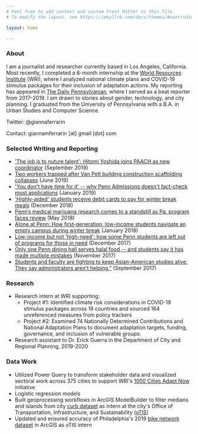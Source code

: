 ```yaml
---
# Feel free to add content and custom Front Matter to this file.
# To modify the layout, see https://jekyllrb.com/docs/themes/#overriding-theme-defaults

layout: home

---
```

### <a id="About/"></a> About
I am a journalist and researcher currently based in Los Angeles, California. Most recently, I completed a 6-month internship at the [World Resources Institute](https://www.wri.org/) (WRI), where I analyzed national climate plans and COVID-19 stimulus packages for their inclusion of adaptation actions. My reporting has appeared in [The Daily Pennsylvanian](https://www.thedp.com/staff/gianna-ferrarin), where I served as a beat reporter from 2017-2019. I am drawn to stories about gender, technology, and city planning. I graduated from the University of Pennsylvania with a B.A. in Urban Studies and Computer Science. 

Twitter: @giannaferrarin

Contact: giannamferrarin [at] gmail [dot] com

### <a id="Writing/"></a>Selected Writing and Reporting
* ['The job is to nuture talent': Hitomi Yoshida joins PAACH as new coordinator](https://www.thedp.com/article/2019/09/penn-hitomi-yoshida-new-paach-program-coordinator) (September 2019)
* [Two workers trapped after Van Pelt building construction scaffolding collapses](https://www.thedp.com/article/2019/06/penn-van-pelt-scaffolding-collapse-accident) (June 2019)
* ['You don't have time for it' -- why Penn Admissions doesn't fact-check most applications](https://www.thedp.com/article/2019/01/penn-admissions-fact-checking-furda-wharton-class-2023-ivy-league) (January 2019)
* ['Highly-aided' students receive debit cards to pay for winter break meals](https://www.thedp.com/article/2018/12/penn-first-generation-low-income-winter-break-meal-highly-aided) (December 2018)
* [Penn’s medical marijuana research comes to a standstill as Pa. program faces review](https://www.thedp.com/article/2018/05/pennsylvania-medical-marijuana-program-court-injunction) (May 2018)
* [Alone at Penn: How first-generation, low-income students navigate an empty campus during winter break](https://www.34st.com/article/2018/01/first-generation-low-income-on-campus-winter-break) (January 2018)
* [Low-income but not 'high-need': how some Penn students are left out of programs for those in need](https://www.thedp.com/article/2017/12/high-need-thanksgiving-srfs-student-financial-aid-money-upenn-pennsylvania-philadelphia) (December 2017)
* [Only one Penn dining hall serves halal food -- and students say it has made multiple mistakes](https://www.thedp.com/article/2017/11/halal-dining-options-upenn-religion-islam-philadelphia-eating-meals-administration) (November 2017)
* [Students and faculty are fighting to keep Asian-American studies alive. They say administrators aren't helping."](https://www.thedp.com/article/2017/09/students-and-faculty-are-fighting-to-keep-asian-american-studies-alive-they-say-administrators-arent-helping) (September 2017)

### <a id="Research/"></a>Research
* Research intern at WRI supporting:
  * Project #1: Identified climate risk considerations in COVID-19 stimulus packages across 18 countries and sourced 164 unreferenced measures from policy trackers
  * Project #2: Examined 74 Nationally Determined Contributions and National Adaptation Plans to document adaptation targets, funding, governance, and inclusion of vulnerable groups.
* Research assistant to Dr. Erick Guerra in the Department of City and Regional Planning, 2019-2020

### <a id ="Data Work/"></a> Data Work
* Utilized Power Query to transform stakeholder data and visualized sectoral work across 375 cities to support WRI's [1000 Cities Adapt Now](https://wrirosscities.org/news/release-joint-statement-accelerating-climate-adaptation-%E2%80%981000-cities-adapt-now%E2%80%99) initiative
* Logistic regression models
* Built geoprocessing workflows in ArcGIS ModelBuilder to filter medians and islands from city [curb dataset](https://metadata.phila.gov/#home/datasetdetails/557f30c5dcec614c29ce8b69/representationdetails/557f30e1c579ea311699bb44/) as intern at the city's Office of Transportation, Infrastructure, and Sustainability ([oTIS](http://www.phillyotis.com/))
* Updated and ensured accuracy of Philadelphia's 2019 [bike network](https://phl.maps.arcgis.com/apps/mapviewer/index.html?layers=b5f660b9f0f44ced915995b6d49f6385&layerId=0) [dataset](https://metadata.phila.gov/#home/datasetdetails/5543867620583086178c4f44/) in ArcGIS as oTIS intern






